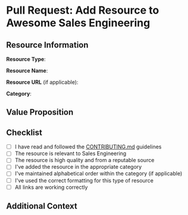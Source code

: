# Pull Request: Add Resource to Awesome Sales Engineering

## Resource Information

**Resource Type**: <!-- Book, Article, Tool, Course, etc. -->

**Resource Name**: <!-- Name/Title of the resource -->

**Resource URL** (if applicable): <!-- Link to the resource -->

**Category**: <!-- Which section of the README this belongs to -->

## Value Proposition

<!-- Please explain why this resource is valuable for Sales Engineers -->

## Checklist

- [ ] I have read and followed the [CONTRIBUTING.md](../CONTRIBUTING.md) guidelines
- [ ] The resource is relevant to Sales Engineering
- [ ] The resource is high quality and from a reputable source
- [ ] I've added the resource in the appropriate category
- [ ] I've maintained alphabetical order within the category (if applicable)
- [ ] I've used the correct formatting for this type of resource
- [ ] All links are working correctly

## Additional Context

<!-- Any additional information that might be helpful for reviewers -->
